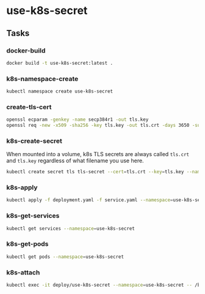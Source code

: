 # use-k8s-secret

## Tasks

### docker-build

```bash
docker build -t use-k8s-secret:latest .
```

### k8s-namespace-create

```bash
kubectl namespace create use-k8s-secret
```

### create-tls-cert

```bash
openssl ecparam -genkey -name secp384r1 -out tls.key
openssl req -new -x509 -sha256 -key tls.key -out tls.crt -days 3650 -subj "/O=a-h/CN=use-k8s-secret"
```

### k8s-create-secret

When mounted into a volume, k8s TLS secrets are always called `tls.crt` and `tls.key` regardless of what filename you use here.

```bash
kubectl create secret tls tls-secret --cert=tls.crt --key=tls.key --namespace=use-k8s-secret
```

### k8s-apply

```bash
kubectl apply -f deployment.yaml -f service.yaml --namespace=use-k8s-secret
```

### k8s-get-services

```bash
kubectl get services --namespace=use-k8s-secret
```

### k8s-get-pods

```bash
kubectl get pods --namespace=use-k8s-secret
```

### k8s-attach

```bash
kubectl exec -it deploy/use-k8s-secret --namespace=use-k8s-secret -- /bin/sh
```
